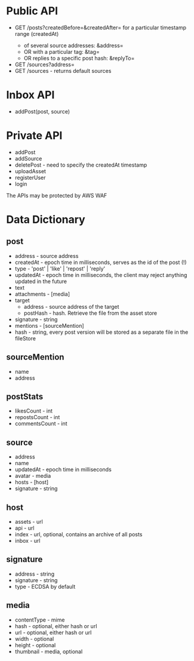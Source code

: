 # Public API

- GET /posts?createdBefore=<timestamp>&createdAfter=<timestamp> for a particular timestamp range (createdAt)
  - of several source addresses: &address=<comma-separated list of addresses>
  - OR with a particular tag: &tag=<tag>
  - OR replies to a specific post hash: &replyTo=<hash>
- GET /sources?address=<comma-separated list of addresses>
- GET /sources - returns default sources

# Inbox API
- addPost(post, source)

# Private API
- addPost
- addSource
- deletePost - need to specify the createdAt timestamp
- uploadAsset
- registerUser
- login

The APIs may be protected by AWS WAF

# Data Dictionary

## post
* address - source address
* createdAt - epoch time in milliseconds, serves as the id of the post (!)
* type - 'post' | 'like' | 'repost' | 'reply'
* updatedAt - epoch time in milliseconds, the client may reject anything updated in the future
* text
* attachments - [media]
* target
  * address - source address of the target
  * postHash - hash. Retrieve the file from the asset store
* signature - string 
* mentions - [sourceMention]
* hash - string, every post version will be stored as a separate file in the fileStore

## sourceMention
* name
* address

## postStats
* likesCount - int
* repostsCount - int
* commentsCount - int

## source
* address
* name
* updatedAt - epoch time in milliseconds
* avatar - media
* hosts - [host]
* signature - string

## host
* assets - url
* api - url
* index - url, optional, contains an archive of all posts 
* inbox - url

## signature
* address - string
* signature - string
* type - ECDSA by default

## media
* contentType - mime
* hash - optional, either hash or url
* url - optional, either hash or url
* width - optional
* height - optional
* thumbnail - media, optional

